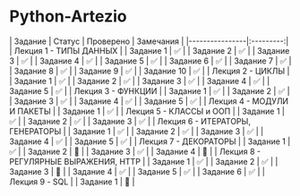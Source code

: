 # Python-Artezio
| Задание | Статус | Проверено | Замечания |
|----------------|:---------:|
| Лекция 1 - ТИПЫ ДАННЫХ |
| Задание 1 |  :white_check_mark: |
| Задание 2 |  :white_check_mark: |
| Задание 3 |  :white_check_mark: |
| Задание 4 |  :white_check_mark: |
| Задание 5 |  :white_check_mark: |
| Задание 6 |  :white_check_mark:  |
| Задание 7 |  :white_check_mark:  |
| Задание 8 |  :white_check_mark:  |
| Задание 9 |  :white_check_mark:  |
| Задание 10 |  :white_check_mark:  |
| Лекция 2 - ЦИКЛЫ |
| Задание 1 |  :white_check_mark:  |
| Задание 2 |  :white_check_mark:  |
| Задание 3 |  :white_check_mark:  |
| Задание 4 |  :white_check_mark:  |
| Задание 5 |  :white_check_mark:  |
| Лекция 3 - ФУНКЦИИ |
| Задание 1 |  :white_check_mark:  |
| Задание 2 |  :white_check_mark:  |
| Задание 3 |  :white_check_mark:  |
| Задание 4 |  :white_check_mark:  |
| Задание 5 |  :white_check_mark:  |
| Лекция 4 - МОДУЛИ И ПАКЕТЫ |
| Задание 1 |  :white_check_mark:  |
| Лекция 5 - КЛАССЫ и ООП |
| Задание 1 |  :white_check_mark:  |
| Задание 2 |  :white_check_mark:  |
| Задание 3 |  :white_check_mark:  |
| Лекция 6 - ИТЕРАТОРЫ, ГЕНЕРАТОРЫ |
| Задание 1 |  :white_check_mark:  |
| Задание 2 |  :white_check_mark:  |
| Задание 3 |  :white_check_mark:  |
| Задание 4 |  :white_check_mark:  |
| Задание 5 |  :white_check_mark:  |
| Лекция 7 - ДЕКОРАТОРЫ |
| Задание 1 |  :white_check_mark:  |
| Задание 2 |  :black_square_button:  |
| Задание 3 |  :white_check_mark:  |
| Задание 4 |  :black_square_button:  |
| Лекция 8 - РЕГУЛЯРНЫЕ ВЫРАЖЕНИЯ, HTTP |
| Задание 1 |  :white_check_mark:  |
| Задание 2 |  :white_check_mark:  |
| Задание 3 |  :black_square_button:  |
| Задание 4 |  :white_check_mark:  |
| Задание 5 |  :white_check_mark:  |
| Задание 6 |  :white_check_mark:  |
| Лекция 9 - SQL |
| Задание 1 |  :black_square_button:  |


